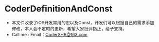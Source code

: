# CoderDefinitionAndConst
- 本文件收录了iOS开发常用的宏以及Const，开发们可以根据自己的需求添加修改，本人会不定时的更新，希望大家批评指正，给予支持。
- Call me : Email：CoderSHB@163.com
